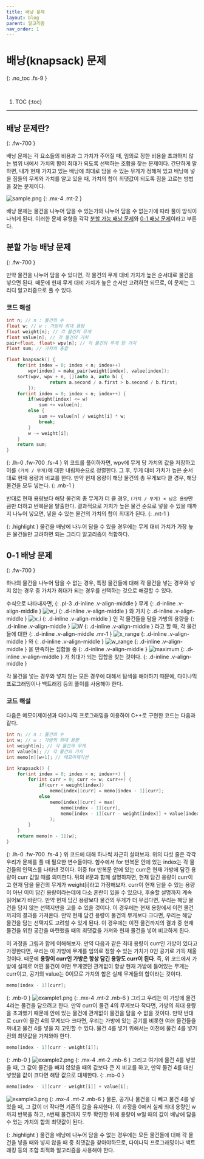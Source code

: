 ```yaml
---
title: 배낭 문제
layout: blog
parent: 알고리즘
nav_order: 1
---
```


# **배낭(knapsack) 문제**
{: .no_toc .fs-9 }

<br/>

1. TOC
{:toc}

---

## 배낭 문제란?
{: .fw-700 }

<div class="code-example" markdown="1">
배낭 문제는 각 요소들의 비용과 그 가치가 주어질 때, 임의로 정한 비용을 초과하지 않는 범위 내에서 가치의 합이 최대가 되도록 선택하는 조합을 찾는 문제이다.
간단하게 말하면, 내가 현재 가지고 있는 배낭에 최대로 담을 수 있는 무게가 정해져 있고 배낭에 넣을 짐들의 무게와 가치를 알고 있을 때,
가치의 합이 최댓값이 되도록 짐을 고르는 방법을 찾는 문제이다.

![sample.png](../assets/knapsack_0.png)
{: .mx-4 .mt-2 }

배낭 문제는 물건을 나누어 담을 수 있는가와 나누어 담을 수 없는가에 따라 풀이 방식이 나뉘게 된다.
이러한 문제 유형을 각각 [분할 가능 배낭 문제](#분할-가능-배낭-문제)와 [0-1 배낭 문제](#0-1-배낭-문제)이라고 부른다.
</div>

## 분할 가능 배낭 문제
{: .fw-700 }

<div class="code-example" markdown="1">
만약 물건을 나누어 담을 수 있다면, 각 물건의 무게 대비 가치가 높은 순서대로 물건을 넣으면 된다.
때문에 현재 무게 대비 가치가 높은 순서만 고려하면 되므로, 이 문제는 그리디 알고리즘으로 풀 수 있다.

### 코드 해설

```cpp
int n; // n : 물건의 수
float w; // w : 가방의 최대 용량
float weight[n]; // 각 물건의 무게
float value[n]; // 각 물건의 가치
pair<float, float> wpv[n]; // 각 물건의 무게 당 가치
float sum; // 가치의 총합

float knapsack() {
    for(int index = 0; index < n; index++)
        wpv[index] = make_pair(weight[index], value[index]);
    sort(wpv, wpv + n, [](auto a, auto b) {
                return a.second / a.first > b.second / b.first;
        });
    for(int index = 0; index < n; index++) {
        if(weight[index] <= w)
            sum += value[n];
        else {
            sum += value[n] / weight[i] * w;
            break;
        }
        w -= weight[i];
    }
    return sum;
}
```
{: .lh-0 .fw-700 .fs-4 }
위 코드를 풀이하자면, wpv에 무게 당 가치의 값을 저장하고 이를 `(가치 / 무게)`에 대한 내림차순으로 정렬한다.
그 후, 무게 대비 가치가 높은 순서대로 현재 용량과 비교를 한다.
만약 현재 용량이 해당 물건의 총 무게보다 클 경우, 해당 물건을 모두 넣는다.
{: .mb-1 }

반대로 현재 용량보다 해당 물건의 총 무게가 더 클 경우, `(가치 / 무게) × 남은 용량`만큼만 더하고 반복문을 탈출한다.
결과적으로 가치가 높은 물건 순으로 넣을 수 있을 때까지 나누어 넣으면, 넣을 수 있는 물건의 가치의 합이 최대가 된다.
{: .mt-1 }

{: .highlight }
물건을 배낭에 나누어 담을 수 있을 경우에는 무게 대비 가치가 가장 높은 물건들만 고려하면 되는 그리디 알고리즘이 적합하다.
</div>

## 0-1 배낭 문제
{: .fw-700 }

<div class="code-example" markdown="1">
하나의 물건을 나누어 담을 수 없는 경우, 특정 물건들에 대해 각 물건을 넣는 경우와 넣지 않는 경우 중 가치가 최대가 되는 경우를 선택하는 것으로 해결할 수 있다.

수식으로 나타내자면,
{: .pl-3 .d-inline .v-align-middle }
무게
{: .d-inline .v-align-middle }
![w_i](https://wikimedia.org/api/rest_v1/media/math/render/svg/fe22f0329d3ecb2e1880d44d191aba0e5475db68)
{: .d-inline .v-align-middle }
와 가치
{: .d-inline .v-align-middle }
![v_i](https://wikimedia.org/api/rest_v1/media/math/render/svg/7dffe5726650f6daac54829972a94f38eb8ec127)
{: .d-inline .v-align-middle }
인 각 물건들을 담을 가방의 용량을
{: .d-inline .v-align-middle }
![W](https://wikimedia.org/api/rest_v1/media/math/render/svg/54a9c4c547f4d6111f81946cad242b18298d70b7)
{: .d-inline .v-align-middle }
라고 할 때, 각 물건들에 대한
{: .d-inline .v-align-middle .mr-1 }
![x_range](https://wikimedia.org/api/rest_v1/media/math/render/svg/07dda71da2a630762c7b21b51ea54f86f422f951)
{: .d-inline .v-align-middle }
와
{: .d-inline .v-align-middle }
![w_range](https://wikimedia.org/api/rest_v1/media/math/render/svg/dd6e7c9bca4397980976ea6d19237500ce3b8176)
{: .d-inline .v-align-middle }
을 만족하는 집합들 중
{: .d-inline .v-align-middle }
![maximum](https://wikimedia.org/api/rest_v1/media/math/render/svg/85620037d368d2136fb3361702df6a489416931b)
{: .d-inline .v-align-middle }
가 최대가 되는 집합을 찾는 것이다.
{: .d-inline .v-align-middle }

각 물건을 넣는 경우와 넣지 않는 모든 경우에 대해서 탐색을 해야하기 때문에, 다이나믹 프로그래밍이나 백트래킹 등의 풀이를 사용해야 한다.

### 코드 해설

다음은 메모이제이션과 다이나믹 프로그래밍을 이용하여 C++로 구현한 코드는 다음과 같다.
```cpp
int n; // n : 물건의 수
int w; // w : 가방의 최대 용량
int weight[n]; // 각 물건의 무게
int value[n]; // 각 물건의 가치
int memo[n][w+1]; // 메모이제이션

int knapsack() {
    for(int index = 0; index < n; index++) {
        for(int curr = 0; curr <= w; curr++) {
            if(curr < weight[index])
                memo[index][curr] = memo[index - 1][curr];
            else
                memo[index][curr] = max(
                    memo[index - 1][curr],
                    memo[index - 1][curr - weight[index]] + value[index]
                );
        }
    }
    return memo[n - 1][w];
}
```
{: .lh-0 .fw-700 .fs-4 }
위 코드에 대해 하나씩 차근히 살펴보자. 위의 다섯 줄은 각각 우리가 문제를 풀 때 필요한 변수들이다.
함수에서 for 반복문 안에 있는 index는 각 물건들의 인덱스를 나타낸 것이다.
이중 for 반복문 안에 있는 curr은 현재 가방에 담긴 용량이 curr 값일 때를 의미한다.
뒤의 if문과 함께 설명하자면, 현재 담긴 용량이 curr이고 현재 담을 물건의 무게가 weight[i]라고 가정해보자.
curr이 현재 담을 수 있는 용량이 아닌 이미 담긴 용량이라는데에 다소 혼란이 있을 수 있으나, 후술할 설명까지 계속 읽어보기 바란다.
만약 현재 담긴 용량보다 물건의 무게가 더 무겁다면, 우리는 해당 물건을 담지 않는 선택지만을 고를 수 있을 것이다.
이 경우에는 현재 용량에서 이전 물건까지의 결과를 가져온다.
만약 현재 담긴 용량이 물건의 무게보다 크다면, 우리는 해당 물건을 담는 선택지도 고려할 수 있게 된다.
이 경우에는 이전 물건까지의 결과 중 현재 물건을 위한 공간을 마련했을 때의 최댓값을 가져와 현재 물건을 넣어 비교하게 된다.

이 과정을 그림과 함께 이해해보자.
만약 다음과 같은 최대 용량이 curr인 가방이 있다고 가정한다면,
우리는 이 가방에 무게를 임의로 정할 수 있는 가치가 0인 공기로 가득 채울 것이다.
때문에 **용량이 curr인 가방은 항상 담긴 용량도 curr이 된다**.
즉, 위 코드에서 가방에 실제로 어떤 물건이 어떤 무게였던 관계없이 항상 현재 가방에 들어있는 무게는 curr이고,
공기의 value는 0이므로 가치의 합은 실제 무게들의 합이라는 것이다.
```cpp
memo[index - 1][curr];
```
{: .mb-0 }
![example1.png](../assets/knapsack_1.png)
{: .mx-4 .mt-2 .mb-6 }
그리고 우리는 이 가방에 물건 4라는 물건을 담으려고 한다.
만약 curr이 물건 4의 무게보다 작다면, 가방의 최대 용량을 초과했기 때문에 안에 있는 물건에 관계없이 물건을 담을 수 없을 것이다.
만약 반대로 curr이 물건 4의 무게보다 크다면, 우리는 가방에 있는 공기를 비롯한 여러 물건들을 꺼내고 물건 4를 넣을 지 고민할 수 있다.
물건 4를 넣기 위해서는 이전에 물건 4를 넣기 전의 최댓값을 가져와야 한다.
```cpp
memo[index - 1][curr - weight[i]];
```
{: .mb-0 }
![example2.png](../assets/knapsack_2.png)
{: .mx-4 .mt-2 .mb-6 }
그리고 여기에 물건 4를 넣었을 때, 그 값이 물건을 빼지 않았을 때의 값보다 큰 지 비교를 하고, 만약 물건 4를 대신 넣었을 값이 크다면 해당 값으로 대체한다.
{: .mb-0 }
```cpp
memo[index - 1][curr - weight[i]] + value[i];
```
![example3.png](../assets/knapsack_3.png)
{: .mx-4 .mt-2 .mb-6 }
물론, 공기나 물건을 다 빼고 물건 4를 넣었을 때, 그 값이 더 작다면 기존의 값을 유지한다.
이 과정을 0에서 실제 최대 용량인 w까지 반복을 하고, n번째 물건까지 모두 확인한 뒤에 용량이 w일 때의 값이 배낭에 담을 수 있는 가치의 합의 최댓값이 된다.

{: .highlight }
물건을 배낭에 나누어 담을 수 없는 경우에는 모든 물건들에 대해 각 물건을 넣을 때와 넣지 않을 때 중 최댓값을 찾아야하므로,
다이나믹 프로그래밍이나 백트래킹 등의 조합 최적화 알고리즘을 사용해야 한다.
</div>